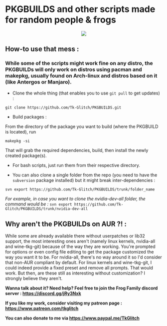 # PKGBUILDS and other scripts made for random people & frogs

<p align="center">
  <img src="https://cdn.discordapp.com/attachments/472158720399245323/501778941913202708/tkgfrogu.png">
</p>

## How-to use that mess :

### While some of the scripts might work fine on any distro, the PKGBUILDs will only work on distros using pacman and makepkg, usually found on Arch-linux and distros based on it (like Antergos or Manjaro).

 * Clone the whole thing (that enables you to use `git pull` to get updates) :
```
git clone https://github.com/Tk-Glitch/PKGBUILDS.git
```

 * Build packages :

From the directory of the package you want to build (where the PKGBUILD is located), run
```
makepkg -si
```
That will grab the required dependencies, build, then install the newly created package(s).


 * For bash scripts, just run them from their respective directory.


 * You can also clone a single folder from the repo (you need to have the `subversion` package installed) but it might break inter-dependencies :
```
svn export https://github.com/Tk-Glitch/PKGBUILDS/trunk/folder_name
```
*For example, in case you want to clone the nvidia-dev-all folder, the command would be :* `svn export https://github.com/Tk-Glitch/PKGBUILDS/trunk/nvidia-dev-all`


## Why aren't the PKGBUILDs on AUR ?! :

While some are already available there without userpatches or lib32 support, the most interesting ones aren't (namely linux kernels, nvidia-all and wine-tkg-git) because of the way they are working. You're prompted for options or even config file editing to get the package customized the way you want it to be. For nvidia-all, there's no way around it so I'd consider that non-AUR compliant by default. For linux kernels and wine-tkg-git, I could indeed provide a fixed preset and remove all prompts. That would work. But then, are these still as interesting without customization? I strongly believe they aren't.

**Wanna talk about it? Need help? Feel free to join the Frog Family discord server : https://discord.gg/jRy3Nxk**

**If you like my work, consider visiting my patreon page : https://www.patreon.com/tkglitch**

**You can also donate to me via https://www.paypal.me/TkGlitch**
